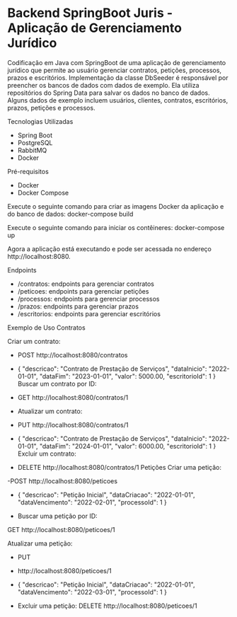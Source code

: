 # Backend SpringBoot Juris - Aplicação de Gerenciamento Jurídico

Codificação em Java com SpringBoot de uma aplicação de gerenciamento jurídico que permite ao usuário gerenciar contratos, petições, processos, prazos e escritórios.
Implementação da classe DbSeeder é responsável por preencher os bancos de dados com dados de exemplo. Ela utiliza repositórios do Spring Data para salvar os dados no banco de dados. Alguns dados de exemplo incluem usuários, clientes, contratos, escritórios, prazos, petições e processos.

Tecnologias Utilizadas
- Spring Boot
- PostgreSQL
- RabbitMQ
- Docker

Pré-requisitos 
- Docker 
- Docker Compose

Execute o seguinte comando para criar as imagens Docker da aplicação e do banco de dados: docker-compose build

Execute o seguinte comando para iniciar os contêineres: docker-compose up

Agora a aplicação está executando e pode ser acessada no endereço http://localhost:8080.

Endpoints
- /contratos:  endpoints para gerenciar contratos 
- /peticoes: endpoints para gerenciar petições
- /processos: endpoints para gerenciar processos
- /prazos: endpoints para gerenciar prazos
- /escritorios: endpoints para gerenciar escritórios

Exemplo de Uso Contratos

Criar um contrato:

- POST
http://localhost:8080/contratos 
- { "descricao": "Contrato de Prestação de Serviços", "dataInicio": "2022-01-01", "dataFim": "2023-01-01", "valor": 5000.00, "escritorioId": 1 } Buscar um contrato por ID:

- GET
http://localhost:8080/contratos/1

- Atualizar um contrato:

- PUT
 http://localhost:8080/contratos/1 
- { "descricao": "Contrato de Prestação de Serviços", "dataInicio": "2022-01-01", "dataFim": "2024-01-01", "valor": 6000.00, "escritorioId": 1 } Excluir um contrato:

- DELETE
http://localhost:8080/contratos/1 Petições Criar uma petição:

-POST
http://localhost:8080/peticoes 
- { "descricao": "Petição Inicial", "dataCriacao": "2022-01-01", "dataVencimento": "2022-02-01", "processoId": 1 }

- Buscar uma petição por ID:

GET http://localhost:8080/peticoes/1

Atualizar uma petição:

- PUT 
- http://localhost:8080/peticoes/1 
- { "descricao": "Petição Inicial", "dataCriacao": "2022-01-01", "dataVencimento": "2022-03-01", "processoId": 1 }

- Excluir uma petição:
DELETE http://localhost:8080/peticoes/1
